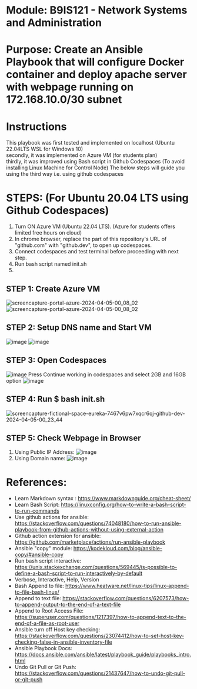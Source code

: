 # Module: B9IS121 - Network Systems and Administration
# Purpose: Create an Ansible Playbook that will configure Docker container and deploy apache server with webpage running on 172.168.10.0/30 subnet

# Instructions
This playbook was first tested and implemented on localhost (Ubuntu 22.04LTS WSL for Windows 10)  
secondly, it was implemented on Azure VM (for students plan)  
thirdly, it was improved using Bash script in Github Codespaces (To avoid installing Linux Machine for Control Node) 
The below steps will guide you using the third way i.e. using github codespaces

# STEPS: (For Ubuntu 20.04 LTS using Github Codespaces)
1. Turn ON Azure VM (Ubuntu 22.04 LTS). (Azure for students offers limited free hours on cloud)
2. In chrome browser, replace the part of this repository's URL of "github.com" with "github.dev", to open up codespaces.
3. Connect codespaces and test terminal before proceeding with next step.
4. Run bash script named init.sh
5.  

## STEP 1: Create Azure VM
![screencapture-portal-azure-2024-04-05-00_08_02](https://github.com/ImHimanshuAnand/B9IS121_2324_TMD2/assets/93127466/3459eeb2-b663-433a-8804-c8d15e2b7c5a)
![screencapture-portal-azure-2024-04-05-00_08_02](https://github.com/ImHimanshuAnand/B9IS121_2324_TMD2/assets/93127466/d2797197-de9a-4f3a-908c-9bae308f7f1a)

## STEP 2: Setup DNS name and Start VM
![image](https://github.com/ImHimanshuAnand/B9IS121_2324_TMD2/assets/93127466/be0e49ff-2804-499d-9ca8-f6ed3f57fb5e)
![image](https://github.com/ImHimanshuAnand/B9IS121_2324_TMD2/assets/93127466/8722dd83-697e-4730-a1a4-11e3ee83b50d)

## STEP 3: Open Codespaces
![image](https://github.com/ImHimanshuAnand/B9IS121_2324_TMD2/assets/93127466/c7a9a50f-ec9e-4302-9dde-7c4039f1fde9)
Press Continue working in codespaces and select 2GB and 16GB option
![image](https://github.com/ImHimanshuAnand/B9IS121_2324_TMD2/assets/93127466/8dd5252f-4d35-42c9-b728-140a88ae6436)

## STEP 4: Run $ bash init.sh
![screencapture-fictional-space-eureka-7467v6pw7xqcr6qj-github-dev-2024-04-05-00_23_44](https://github.com/ImHimanshuAnand/B9IS121_2324_TMD2/assets/93127466/e0e19a9c-8a41-4e83-b939-9dbf051774c2)

## STEP 5: Check Webpage in Browser
1. Using Public IP Address:
![image](https://github.com/ImHimanshuAnand/B9IS121_2324_TMD2/assets/93127466/f3b68fc2-7074-477a-be48-a39d747aa9a4)
2. Using Domain name:
![image](https://github.com/ImHimanshuAnand/B9IS121_2324_TMD2/assets/93127466/f3f226c0-abc5-4544-b718-534671f85b90)


# References:
- Learn Markdown syntax : https://www.markdownguide.org/cheat-sheet/
- Learn Bash Script: https://linuxconfig.org/how-to-write-a-bash-script-to-run-commands 
- Use github actions for ansible: https://stackoverflow.com/questions/74048180/how-to-run-ansible-playbook-from-github-actions-without-using-external-action
- Github action extension for ansible: https://github.com/marketplace/actions/run-ansible-playbook
- Ansible "copy" module: https://kodekloud.com/blog/ansible-copy/#ansible-copy
- Run bash script interactive: https://unix.stackexchange.com/questions/569445/is-possible-to-define-a-bash-script-to-run-interactively-by-default
- Verbose, Interactive, Help, Version
- Bash Append to file: https://www.heatware.net/linux-tips/linux-append-to-file-bash-linux/
- Append to text file: https://stackoverflow.com/questions/6207573/how-to-append-output-to-the-end-of-a-text-file
- Append to Root Access File: https://superuser.com/questions/1217397/how-to-append-text-to-the-end-of-a-file-as-root-user
- Ansible turn off Host key checking: https://stackoverflow.com/questions/23074412/how-to-set-host-key-checking-false-in-ansible-inventory-file
- Ansible Playbook Docs: https://docs.ansible.com/ansible/latest/playbook_guide/playbooks_intro.html
- Undo Git Pull or Git Push: https://stackoverflow.com/questions/21437647/how-to-undo-git-pull-or-git-push
